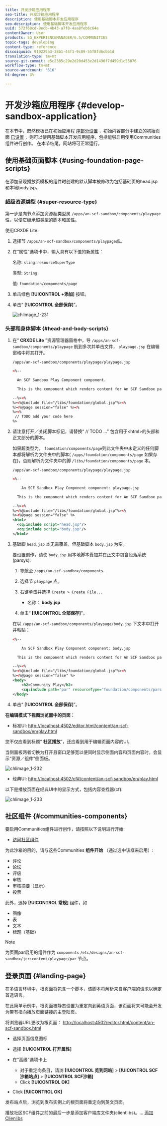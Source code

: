 ```yaml
---
title: 开发沙箱应用程序
seo-title: 开发沙箱应用程序
description: 使用基础脚本开发应用程序
seo-description: 使用基础脚本开发应用程序
uuid: 572f68cd-9ecb-4b43-a7f8-4aa8feb6c64e
contentOwner: User
products: SG_EXPERIENCEMANAGER/6.5/COMMUNITIES
topic-tags: developing
content-type: reference
discoiquuid: 910229a3-38b1-44f1-9c09-55f8fd6cbb1d
translation-type: tm+mt
source-git-commit: e5c2385c29e2d20d453e2d1496f7d459d1c55876
workflow-type: tm+mt
source-wordcount: '616'
ht-degree: 3%

---
```



# 开发沙箱应用程序  {#develop-sandbox-application}

在本节中，既然模板已在初始应用程 [序部分设置](initial-app.md) ，初始内容部分中建立的初始页面 [已设置](initial-content.md) ，则可以使用基础脚本开发应用程序，包括能够启用使用Communities组件进行创作。 在本节结尾，网站将可正常运行。

## 使用基础页面脚本 {#using-foundation-page-scripts}

在添加呈现播放页模板的组件时创建的默认脚本被修改为包括基础页的head.jsp和本地body.jsp。

### 超级资源类型 {#super-resource-type}

第一步是向节点添加资源超类型属 `/apps/an-scf-sandbox/components/playpage` 性，以便它继承超类型的脚本和属性。

使用CRXDE Lite:

1. 选择节 `/apps/an-scf-sandbox/components/playpage`点。
1. 在“属性”选项卡中，输入具有以下值的新属性：

   名称: `sling:resourceSuperType`

   类型: `String`

   值: `foundation/components/page`

1. 单击绿色 **[!UICONTROL +添加]** 按钮。
1. 单击“ **[!UICONTROL 全部保存]**”。

   ![chlimage_1-231](assets/chlimage_1-231.png)

### 头部和身体脚本 {#head-and-body-scripts}

1. 在“ **CRXDE Lite** ”资源管理器窗格中，导 `/apps/an-scf-sandbox/components/playpage` 航到多次并单击文件， `playpage.jsp` 在编辑窗格中将其打开。

   `/apps/an-scf-sandbox/components/playpage/playpage.jsp`

   ```xml
   <%--
   
     An SCF Sandbox Play Component component.
   
     This is the component which renders content for An SCF Sandbox page.
   
   --%><%
   %><%@include file="/libs/foundation/global.jsp"%><%
   %><%@page session="false" %><%
   %><%
    // TODO add your code here
   %>
   ```

1. 请注意打开／关闭脚本标记，请替换“ // TODO ...” 包含用于&lt;html>的头部和正文部分的脚本。

   如果超类型为， `foundation/components/page`则此文件夹中未定义的任何脚本都将解析为文件夹中的脚本( `/apps/foundation/components/page` 如果存在)，否则解析为文件夹中的脚 `/libs/foundation/components/page` 本。

   `/apps/an-scf-sandbox/components/playpage/playpage.jsp`

   ```xml
   <%--
   
       An SCF Sandbox Play Component component: playpage.jsp
   
     This is the component which renders content for An SCF Sandbox page.
   
   --%><%
   %><%@include file="/libs/foundation/global.jsp"%><%
   %><%@page session="false" %>
   <html>
     <cq:include script="head.jsp"/>
     <cq:include script="body.jsp"/>
   </html>
   ```

1. 基础脚 `head.jsp` 本无需覆盖，但基础脚本 `body.jsp` 为空。

   要设置创作，请使 `body.jsp` 用本地脚本叠加并在正文中包含段落系统(parsys):

   1. 导航至 `/apps/an-scf-sandbox/components`.
   1. 选择节 `playpage` 点。
   1. 右键单击并选择 `Create > Create File...`

      * 名称： **body.jsp**
   1. 单击“ **[!UICONTROL 全部保存]**”。

   在以 `/apps/an-scf-sandbox/components/playpage/body.jsp` 下文本中打开并粘贴：

   ```xml
   <%--
   
       An SCF Sandbox Play Component component: body.jsp
   
     This is the component which renders content for An SCF Sandbox page.
   
   --%><%
   %><%@include file="/libs/foundation/global.jsp"%><%
   %><%@page session="false" %>
   <body>
       <h2>Community Play</h2>
       <cq:include path="par" resourceType="foundation/components/parsys" />
   </body>
   ```

1. 单击“ **[!UICONTROL 全部保存]**”。

**在编辑模式下视图浏览器中的页面：**

* 标准UI: [http://localhost:4502/editor.html/content/an-scf-sandbox/en/play.html](http://localhost:4502/editor.html/content/an-scf-sandbox/en/play.md)

您不仅应看到标题“ **社区播放**”，还应看到用于编辑页面内容的UI。

当侧面板两者切换为打开且窗口足够宽以便同时显示侧面内容和页面内容时，会显示“资源／组件”侧面板。

![chlimage_1-232](assets/chlimage_1-232.png)

* 经典UI: [http://localhost:4502/cf#/content/an-scf-sandbox/en/play.html](http://localhost:4502/cf#/content/an-scf-sandbox/en/play.html)

以下是播放页面在经典UI中的显示方式，包括内容查找器(cf):

![chlimage_1-233](assets/chlimage_1-233.png)

## 社区组件 {#communities-components}

要启用Communities组件进行创作，请按照以下说明进行开始:

* [访问社区组件](basics.md#accessing-communities-components)

为此沙箱的目的，请与这些Communities **组件开始** （通过选中该框来启用）:

* 评论
* 论坛
* 评级
* 审核
* 审核摘要（显示）
* 投票

此外，选择 **[!UICONTROL 常规]** 组件，如

* 图像
* 表
* 文本
* 标题（基础）

>[!NOTE]
>
>为页面par启用的组件作为 `components`
>`/etc/designs/an-scf-sandbox/jcr:content/playpage/par` 节点。


## 登录页面 {#landing-page}

在多语言环境中，根页面将包含一个脚本，该脚本将解析来自客户端的请求以确定首选语言。

在此简单示例中，根页面被静态设置为重定向到英语页面，该页面将来可能会开发为带有指向播放页面链接的主登陆页。

将浏览器URL更改为根页面： [http://localhost:4502/editor.html/content/an-scf-sandbox.html](https://locahost:4502/editor.html/content/an-scf-sandbox.html)

* 选择页面信息图标
* 选择 **[!UICONTROL 打开属性]**
* 在“高级”选项卡上

   * 对于重定向条目，请浏 **[!UICONTROL 览到网站]** > **[!UICONTROL SCF沙箱站点]** > **[!UICONTROL SCF沙箱]**
   * Click **[!UICONTROL OK]**

* Click **[!UICONTROL OK]**

发布站点后，浏览到发布实例上的根页面将重定向到英文页面。

播放社区SCF组件之前的最后一步是添加客户端库文件夹(clientlibs)。... [添加Clienlibs](add-clientlibs.md)
